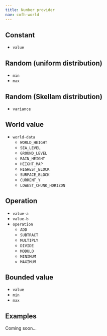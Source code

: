 ```yaml
---
title: Number provider
nav: cofh-world
---
```


Constant
--------

* `value`


Random (uniform distribution)
-----------------------------

* `min`
* `max`


Random (Skellam distribution)
-----------------------------

* `variance`


World value
-----------

* `world-data`
  * `WORLD_HEIGHT`
  * `SEA_LEVEL`
  * `GROUND_LEVEL`
  * `RAIN_HEIGHT`
  * `HEIGHT_MAP`
  * `HIGHEST_BLOCK`
  * `SURFACE_BLOCK`
  * `CURRENT_Y`
  * `LOWEST_CHUNK_HORIZON`


Operation
---------

* `value-a`
* `value-b`
* `operation`
  * `ADD`
  * `SUBTRACT`
  * `MULTIPLY`
  * `DIVIDE`
  * `MODULO`
  * `MINIMUM`
  * `MAXIMUM`


Bounded value
-------------

* `value`
* `min`
* `max`


Examples
--------

Coming soon...
